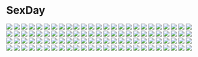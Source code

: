 # SexDay
![](https://konachan.com/image/695c42a3d38e3e661c9e491233d84da6/Konachan.com%20-%2092643%20blonde_hair%20blue_eyes%20brown_eyes%20brown_hair%20cake%20candy%20drink%20food%20headband%20htnihtn%20k-on%21%20kotobuki_tsumugi%20tainaka_ritsu%20thighhighs.jpg)
![](https://konachan.com/jpeg/48b79bf36b9990b90e2e7ce8dc6ed789/Konachan.com%20-%20223584%20blue_hair%20breasts%20cleavage%20elbow_gloves%20gin%27ichi_%28akacia%29%20gloves%20nanasaki_nicole%20skintight%20tokyo_7th_sisters%20twintails.jpg)
![](https://konachan.com/image/099a0347a95c9bb130cf59341411794c/Konachan.com%20-%20118167%20gym_uniform%20male%20original%20sport%20tennis%20trap%20yuki18r.jpg)
![](https://konachan.com/jpeg/fb385111251fa2f0bea338752a2c2ed1/Konachan.com%20-%2093023%20animal_ears%20blush%20brown_eyes%20brown_hair%20chibi%20last_order%20rubii%20short_hair%20tail%20to_aru_majutsu_no_index%20white.jpg)
![](https://konachan.com/image/fe9a43dfb30a47a4606dda38309c4c39/Konachan.com%20-%20130721%20eyepatch%20infinite_stratos%20japanese_clothes%20laura_bodewig%20miko.jpg)
![](https://konachan.com/image/3772f5795122693fd7360e54fcc80fc5/Konachan.com%20-%20274637%20aliasing%20aqua_eyes%20blush%20breasts%20brown_hair%20cleavage%20geshumaro%20long_hair%20original%20pool%20school_swimsuit%20signed%20swimsuit%20water%20wet.jpg)
![](https://konachan.com/jpeg/c0d9eae49e57fe7c2599f637ff8ea69c/Konachan.com%20-%20244265%20all_male%20animal%20animal_ears%20frog%20kitsune_%28kazenouta%29%20male%20orange_eyes%20original%20rain%20short_hair%20shrine%20tail%20umbrella%20water%20white_hair.jpg)
![](https://konachan.com/image/627ca1cb61ccc03b35ea61943768eeff/Konachan.com%20-%20127709%20ass%20bakemonogatari%20blush%20monogatari_%28series%29%20nisemonogatari%20panties%20sengoku_nadeko%20swordsouls%20thighhighs%20underwear.jpg)
![](https://konachan.com/jpeg/1877dae1f52f4a6f4b8d9b5d9e8956cd/Konachan.com%20-%20227938%20anthropomorphism%20blush%20brown_eyes%20brown_hair%20close%20inazuma_%28kancolle%29%20kantai_collection%20nahaki%20waifu2x.jpg)
![](https://konachan.com/jpeg/57c877aa66f36a00e872e211752d8c00/Konachan.com%20-%2059820%20ass%20bed%20bloomers%20gym_uniform%20hashimoto_takashi%20kasugano_sora%20long_hair%20ribbons%20shirt_lift%20tail%20yosuga_no_sora.jpg)
![](https://konachan.com/jpeg/4f9cae7b94c6a35145e303befecb00ef/Konachan.com%20-%2040756%20barefoot%20clannad%20furukawa_nagisa%20school_uniform%20transparent%20vector.jpg)
![](https://konachan.com/jpeg/f4c69a74446ea916f8826cc1473234c8/Konachan.com%20-%2059160%20close%20loli%20mio%20needless%20vector.jpg)
![](https://konachan.com/image/48e2e53d32d35b5bf10c696fb0b09aa5/Konachan.com%20-%2034822%20isurugi_noe%20sky%20true_tears.jpg)
![](https://konachan.com/image/2c8bbd922e56f2b849a070b42ca027e7/Konachan.com%20-%2023107%20morino_ichigo%20onegai_teacher%20thighhighs.jpg)
![](https://konachan.com/image/b43cb901deeaafff4d5a61528d15f149/Konachan.com%20-%2068807%20headband%20hoshino_hachirota%20nono_%28planetes%29%20planetes.jpg)
![](https://konachan.com/jpeg/e138048003c3c5c32109a8efc395e9ad/Konachan.com%20-%20220852%20hitoto%20idolmaster%20idolmaster_million_live%21%20tokugawa_matsuri.jpg)
![](https://konachan.com/jpeg/299be147e1b3da4542f1e92a1493fa08/Konachan.com%20-%20139680%20beatmania%20beatmania_iidx%20breasts%20happy_core%20headphones%20hifumi%20navel%20nipples%20panties%20purple_eyes%20purple_hair%20short_hair%20topless%20underwear%20white.jpg)
![](https://konachan.com/jpeg/b926aadac5fef16400a35f5ce2078718/Konachan.com%20-%2085447%20aqua_eyes%20dress%20gray%20panty_%26_stocking_with_garterbelt%20purple_hair%20stocking_%28character%29%20thighhighs%20wings.jpg)
![](https://konachan.com/jpeg/212338a1ae1fe774bfe5e93fdd71ba59/Konachan.com%20-%2039380%20sekirei%20uzume%20vector.jpg)
![](https://konachan.com/image/dea88813628bac51de73c28c892a6cf8/Konachan.com%20-%20243838%20bisonbison%20fate_grand_order%20fate_%28series%29%20jeanne_d%27arc_alter%20jeanne_d%27arc_%28fate%29.jpg)
![](https://konachan.com/image/ea6af24d1b7e0811c2f59ac00ebf9c4d/Konachan.com%20-%20129415%20bow%20flowers%20hatsune_miku%20ribbons%20vocaloid.jpg)
![](https://konachan.com/image/419d0ebcc134a4727b83031d307a6feb/Konachan.com%20-%20218390%202girls%20anthropomorphism%20blonde_hair%20blush%20brown_hair%20gloves%20kantai_collection%20long_hair%20navel%20school_uniform%20skirt%20tomato_%28lsj44867%29.jpg)
![](https://konachan.com/image/3e93e8a706f2a2ac29ec57e41a766308/Konachan.com%20-%20168059%20black_hair%20kikivi%20long_hair%20original%20pantyhose%20robot%20skirt%20sword%20weapon.jpg)
![](https://konachan.com/image/3aa4fc52f0b66fa476218609d803215d/Konachan.com%20-%20185214%20ass%20bed%20blindfold%20bondage%20breasts%20dildo%20love_love_life%20nipples%20no_bra%20nopan%20pantyhose%20pussy_juice%20skyfish%20torn_clothes%20vibrator%20wet%20wori.jpg)
![](https://konachan.com/jpeg/615539d84825b2ad8f40270ce0004eb1/Konachan.com%20-%20145782%20bed%20breast_hold%20breasts%20brown_hair%20fingering%20game_cg%20long_hair%20masturbation%20min-naraken%20nipples%20open_shirt%20oyako_rankan%20stockings%20thighhighs%20underwear.jpg)
![](https://konachan.com/jpeg/829ecfacb68045e752f16bea3b9a8659/Konachan.com%20-%20230289%20barefoot%20bikini%20clouds%20dress%20flowers%20grass%20hataraku_maou-sama%21%20sasaki_chiho%20scenic%20see_through%20sky%20soyokaze%20summer_dress%20swimsuit%20vector.jpg)
![](https://konachan.com/jpeg/47528a5b99a3fb3b7a7a294288ca8c4f/Konachan.com%20-%2097411%20black%20blonde_hair%20red_eyes%20weapon.jpg)
![](https://konachan.com/image/f21a0f7ff629dc6c85c27b90bb71d467/Konachan.com%20-%20143079%20animal_ears%20blonde_hair%20blue_eyes%20breasts%20cleavage%20collar%20gun%20long_hair%20mecha%20mechagirl%20red_eyes%20short_hair%20sword%20tagme%20thighhighs%20weapon.jpg)
![](https://konachan.com/image/a0c06c2cdbcf77a9c2eeb1cd9b629144/Konachan.com%20-%2085726%20ayakawaakito%20blush%20gray_hair%20green_eyes%20konpaku_youmu%20myon%20nipples%20nude%20short_hair%20tears%20touhou.jpg)
![](https://konachan.com/image/4527c0d05dbeae96f8bfeca5645d3d85/Konachan.com%20-%20140957%20blazblue%20blue_eyes%20long_hair%20red_hair%20sayo_wini%20tagme%20tears%20tsubaki_yayoi%20weapon%20wings.jpg)
![](https://konachan.com/image/3f0963972094b16c52b8cf27d6dbb77f/Konachan.com%20-%2091138%20brown_eyes%20brown_hair%20long_hair%20microphone%20ogata_rina%20thighhighs%20uniform%20white_album.jpg)
![](https://konachan.com/image/e91c63c83b84af7c5ed47debd52070fb/Konachan.com%20-%20127277%20clouds%20kabe_neko%20kagamine_rin%20silhouette%20sky%20sunset%20vocaloid.jpg)
![](https://konachan.com/image/5258ef78ae04269419acfe276f8db354/Konachan.com%20-%20266983%20anus%20ass%20blonde_hair%20blue_eyes%20blush%20braids%20breasts%20logo%20long_hair%20nipples%20ponytail%20pussy%20spread_pussy%20thighhighs%20tofuubear%20uncensored%20watermark.jpg)
![](https://konachan.com/image/42018e1d322a95193b2c392f81cb533f/Konachan.com%20-%20103845%20armor%20blonde_hair%20breasts%20cleavage%20goggles%20henne_valkyrja%20panties%20purple_eyes%20super_robot_wars%20tro%20underwear%20white%20wings.jpg)
![](https://konachan.com/jpeg/b10d77e0e9437f85897f1db87d4ac3b5/Konachan.com%20-%2073078%20hatsune_miku%20twintails%20vocaloid.jpg)
![](https://konachan.com/image/a932bcd4d69c38b428d9e65db8e85bc1/Konachan.com%20-%20197942%20aliasing%20anthropomorphism%20arano_oki%20battleship_hime%20black_hair%20breasts%20cleavage%20horns%20kantai_collection%20long_hair%20red_eyes%20wristwear.jpg)
![](https://konachan.com/image/e51695b4630e4262e85316378f5fafd8/Konachan.com%20-%20267639%20blush%20boots%20breasts%20cleavage%20flowers%20garter%20gray_hair%20japanese_clothes%20nardack%20original%20petals%20purple_eyes%20thighhighs.jpg)
![](https://konachan.com/image/1b272efcb5b64e39b2d0fcd378ea10eb/Konachan.com%20-%20144695%20blush%20brown_eyes%20brown_hair%20close%20long_hair%20sword_art_online%20vector%20yuuki_asuna.jpg)
![](https://konachan.com/jpeg/a3ec2fb71455a98c7e2c905a3cec79a4/Konachan.com%20-%2044938%20tagme%20ueda_ryou.jpg)
![](https://konachan.com/image/a6fe7f354975899dc17a4dd8d02bb648/Konachan.com%20-%2052068%20hatsune_miku%20vocaloid.jpg)
![](https://konachan.com/jpeg/7631fa3f79b3172d6ef167ecff7264be/Konachan.com%20-%20167194%202girls%20ass%20astronauts%20black_hair%20blonde_hair%20blue_eyes%20blush%20bow%20braids%20breasts%20brown_eyes%20cameltoe%20long_hair%20navel%20nipples%20piromizu%20swimsuit.jpg)
![](https://konachan.com/jpeg/dcfec14816b4cade397815d17d78efc5/Konachan.com%20-%20261960%20blue_hair%20blush%20breasts%20censored%20cum%20game_cg%20nipples%20nude%20penis%20purple_eyes%20pussy%20sayori%20short_hair%20spread_legs%20tentacle_games%20tropical_liquor.jpg)
![](https://konachan.com/image/ee1b4810d3b90ad50d7e83e8860b6c66/Konachan.com%20-%20238188%20bed%20blush%20bow%20braids%20brown_eyes%20brown_hair%20fuu_%28fuore%29%20original%20phone%20school_uniform%20short_hair%20skirt%20thighhighs.jpg)
![](https://konachan.com/image/267e5652e3aef158a349bd34efcc7bb8/Konachan.com%20-%20114818%20blush%20cameltoe%20hayate_no_gotoku%20katsura_hinagiku%20pink_hair%20ruschuto%20skirt%20skirt_lift%20thighhighs%20watermark%20yellow_eyes.jpg)
![](https://konachan.com/jpeg/d8d1774d11bddb2d31d3f7ad50bffab6/Konachan.com%20-%20197137%20book%20breasts%20brown_hair%20cleavage%20hat%20kazenokaze%20long_hair%20no_bra%20nurse%20open_shirt%20original%20paper%20ponytail%20thighhighs%20wristwear.jpg)
![](https://konachan.com/jpeg/2d2ecba5c9915f47338e962a626cf033/Konachan.com%20-%2081925%20alcot%20breast_grab%20fingering%20game_cg%20irina_vladimirovna_putina%20nipples%20osananajimi_wa_daitouryou%20ouhama_yukino%20yuri.jpg)
![](https://konachan.com/image/6acc258d46b23056d03a79f5ae1c29bf/Konachan.com%20-%2026680%20azuma_satori%20bamboo_blade%20green_eyes.jpg)
![](https://konachan.com/image/2c23eb5efcde4cd4e644aab66af7abb0/Konachan.com%20-%20163765%20bakemonogatari%20bandage%20gamerag%20kanbaru_suruga%20long_hair%20monogatari_%28series%29%20ribbons%20twintails.jpg)
![](https://konachan.com/image/2d75081cc4f2c790d83d7adec36a51bc/Konachan.com%20-%20154527%20blue_eyes%20blue_hair%20mana%20mermaid%20pop%27n_music.jpg)
![](https://konachan.com/image/a79c18b8980e40ab8bd36b13f123e2cf/Konachan.com%20-%2041395%20cc%20code_geass%20food%20pizza.jpg)
![](https://konachan.com/image/79fa1cb8624af4b494b9738890679b50/Konachan.com%20-%2065140%20nipples%20nude%20tagme.jpg)
![](https://konachan.com/image/fd5f121402aeb17918d8d0327a1cd5e6/Konachan.com%20-%20269853%20animal%20animal_ears%20cat%20cherry_blossoms%20fish%20flowers%20foxgirl%20japanese_clothes%20multiple_tails%20original%20shiqi%20tail%20thighhighs%20tree%20water.jpg)
![](https://konachan.com/jpeg/56d60fba87c45ed086f244e768af1d23/Konachan.com%20-%2046325%20ryune_soldark%20super_robot_wars.jpg)
![](https://konachan.com/jpeg/1492cea4cee33f155d6f6c5e6fd34ca9/Konachan.com%20-%2030362%20maria%20sayonara_zetsubou_sensei.jpg)
![](https://konachan.com/image/65e57d9682d77e3800a531efbe61ae0b/Konachan.com%20-%2078622%202girls%20black_hair%20brown_hair%20dark_skin%20hirasawa_yui%20kiss%20k-on%21%20long_hair%20nakano_azusa%20night%20saiko_dagashi%20short_hair%20shoujo_ai%20twintails.jpg)
![](https://konachan.com/image/20bc630242f25a49bccc983789563d85/Konachan.com%20-%20257630%20animal_ears%20ass%20bed%20bell%20bikini%20blue_hair%20dress%20foxgirl%20gloves%20long_hair%20mitsugi%20navel%20pink_eyes%20purple_hair%20ribbons%20swimsuit%20tail%20thighhighs.jpg)
![](https://konachan.com/jpeg/ac18c645f1837c118f03a3efe4245187/Konachan.com%20-%20267186%20blue_eyes%20blush%20gray_hair%20hat%20japanese_clothes%20long_hair%20mononobe_no_futo%20ponytail%20ribbons%20rokugou_daisuke%20touhou%20wink.jpg)
![](https://konachan.com/jpeg/9d86c72e19d47c1423a61614b25ea2d4/Konachan.com%20-%20206541%202girls%20bunny%20flowers%20food%20garter%20green_eyes%20ice_cream%20loli%20long_hair%20nipples%20original%20panties%20petals%20rose%20scan%20tinkle%20topless%20twintails%20underwear%20wink.jpg)
![](https://konachan.com/image/eb636b3c71678923bd19347b499c474e/Konachan.com%20-%20140950%20building%20green_eyes%20gun%20long_hair%20navel%20original%20panties%20pink_hair%20ruins%20skirt%20thighhighs%20twintails%20underboob%20underwear%20weapon%20zettai_ryouiki.jpg)
![](https://konachan.com/image/74193594749511ed7617b0acaa7a298e/Konachan.com%20-%20179684%20akira_hou%20amou_june%20dress%20elbow_gloves%20gloves%20long_hair%20pretty_rhythm%20pretty_rhythm_rainbow_live%20red_eyes%20twintails%20white_hair.jpg)
![](https://konachan.com/image/15e5e48067402250c77ee41c3caf140b/Konachan.com%20-%20267919%202girls%20animal_ears%20azur_lane%20bell%20brown_hair%20foxgirl%20headdress%20loli%20long_hair%20miko%20panties%20ribbons%20short_hair%20skirt%20thighhighs%20underwear%20yellow_eyes.jpg)
![](https://konachan.com/jpeg/0e59da52765161a0f5de2786b34ac1b2/Konachan.com%20-%20292108%20breasts%20clouds%20dress%20emilia_%28re%3Azero%29%20long_hair%20petals%20purple_eyes%20re%3Azero_kara_hajimeru_isekai_seikatsu%20ribbons%20sa%27yuki%20sky%20water%20white_hair.jpg)
![](https://konachan.com/jpeg/61068f618c062428114659fad2cd1ce9/Konachan.com%20-%20266279%20black_hair%20bra%20breasts%20game_cg%20long_hair%20nanawind%20nipples%20pantyhose%20purple_eyes%20rindou_yaya%20spread_legs%20takanae_kyourin%20torn_clothes%20underwear%20wet.jpg)
![](https://konachan.com/jpeg/e5e445fcfc1657f913d48a5b8944af73/Konachan.com%20-%20279736%20apron%20blonde_hair%20blue_eyes%20dress%20game_cg%20harmorise%20hinasaki%20maid%20nopan%20pussy%20sasaki_kazusa%20skirt_lift%20thighhighs%20twintails%20uncensored.jpg)
![](https://konachan.com/image/5a11a16b5c38397abe033223058a7927/Konachan.com%20-%2094184%20aqua_eyes%20aqua_hair%20dress%20hachi_shoku%20hatsune_miku%20headphones%20vocaloid.jpg)
![](https://konachan.com/image/7aafce2f43090099fbe5fecdb5507f2b/Konachan.com%20-%20126466%20animal%20dress%20fish%20itamidome%20original.jpg)
![](https://konachan.com/jpeg/4da542a93969e4d117bbab370e72a171/Konachan.com%20-%20131997%20game_cg%20kimishima_ao%20otome_ga_tsumugu_koi_no_canvas%20shishidou_chiharu.jpg)
![](https://konachan.com/image/4bae0eb6e16f02b261731a39c490e05a/Konachan.com%20-%20110183%20aizawa_hikaru%20aqua_eyes%20ball%20beach%20bikini%20blonde_hair%20breasts%20cleavage%20microsoft%20os-tan%20swimsuit%20water.jpg)
![](https://konachan.com/jpeg/e4155cdce120cb01fda6b908e51e9b55/Konachan.com%20-%20222894%20all_male%20black_hair%20bow%20brown_hair%20bunny_ears%20catboy%20cosplay%20drink%20male%20necklace%20purple_eyes%20red_eyes%20red_hair%20shirt%20short_hair%20stars%20tail%20tie%20wink.jpg)
![](https://konachan.com/jpeg/99053247f7d9473560f3ff642e79ebff/Konachan.com%20-%20159379%202girls%20amy_%28suisei_no_gargantia%29%20ass%20breasts%20brown_hair%20haruhisky%20nipples%20nopan%20shirt_lift%20skirt%20skirt_lift%20suisei_no_gargantia%20twintails.jpg)
![](https://konachan.com/jpeg/7fcca58c8c97796389bcb58bba75bdfe/Konachan.com%20-%2089339%20green_eyes%20green_hair%20panty_%26_stocking_with_garterbelt%20scanty%20vector.jpg)
![](https://konachan.com/image/88f48cadedb9f24fdb98eceab9a8928a/Konachan.com%20-%20258304%20aqua_eyes%20aqua_hair%20ass%20baretto_%28karasi07%29%20blush%20hatsune_miku%20long_hair%20panties%20skirt%20striped_panties%20thighhighs%20twintails%20underwear%20vocaloid.jpg)
![](https://konachan.com/jpeg/15996cc68b1931d9cd942ab8ce9a7750/Konachan.com%20-%20287962%20blonde_hair%20breasts%20long_hair%20navel%20n.g.%20nipples%20nude%20purple_eyes%20pussy%20third-party_edit%20uncensored%20white.jpg)
![](https://konachan.com/jpeg/647f306bf88390593efa88e4c0b7f04d/Konachan.com%20-%20277156%20blush%20breasts%20brown_hair%20carol_works%20game_cg%20komeshiro_kasu%20long_hair%20mikishima_meika%20navel%20nipples%20nude%20pussy%20red_eyes%20towel%20uncensored%20wet%20white.jpg)
![](https://konachan.com/image/6552bd931a67260c7d0fb3ea4c2b9247/Konachan.com%20-%20219152%20animal_ears%20boots%20bunny_ears%20kamin%20kneehighs%20original%20polychromatic%20skirt.jpg)
![](https://konachan.com/image/fc3764892087bcbe057dfa3197b46794/Konachan.com%20-%20205439%20animal_ears%20blush%20brown_eyes%20brown_hair%20headdress%20japanese_clothes%20kimono%20male%20momozono_nanami%20purple_eyes%20third-party_edit%20white_hair.jpg)
![](https://konachan.com/image/e0d3d5063905a4078eb638232cbbf146/Konachan.com%20-%20292972%20brown_eyes%20brown_hair%20girls_frontline%20gloves%20gray_hair%20green_eyes%20group%20gun%20hat%20long_hair%20pantyhose%20shumeia%20weapon%20white_hair%20yellow_eyes.jpg)
![](https://konachan.com/jpeg/d40df18f93e43b1e74089f4d3cf1774b/Konachan.com%20-%20169576%20long_hair%20original%20pajamas%20pink_eyes%20pink_hair%20rurumie%20thighhighs%20watermark.jpg)
![](https://konachan.com/image/49880bd3f4b77c866003b13e81d3b020/Konachan.com%20-%20271656%20bang_dream%21%20masa_%28mirage77%29%20yamabuki_saaya.jpg)
![](https://konachan.com/image/d422b21b91b1981ef9cc9fad3263b112/Konachan.com%20-%20285397%20anthropomorphism%20azur_lane%20black_hair%20bow%20flowers%20long_hair%20ponytail%20rose%20shenhai_%282556146833%29%20takao_%28azur_lane%29%20wedding_attire%20yellow_eyes.jpg)
![](https://konachan.com/image/8eae07bd803683c8e7580bf2c2f89478/Konachan.com%20-%20134332%20asia_argento%20blonde_hair%20breasts%20green_eyes%20highschool_dxd.jpg)
![](https://konachan.com/image/7dc79d80b9214f7f4e09870b8c037cdc/Konachan.com%20-%20184669%20bondage%20compa%20gag%20hyperdimension_neptunia%20if%20long_hair%20nepgear.jpg)
![](https://konachan.com/jpeg/bddc610ee50ec2884123446c8e155c60/Konachan.com%20-%20305412%20ass%20blush%20green_hair%20long_hair%20murasame_%28senren_banka%29%20nopan%20phone%20purple_eyes%20senren_banka%20skirt%20skirt_lift%20thighhighs%20white%20zirba.jpg)
![](https://konachan.com/image/ee777df7919a037ccca4f76d4e067e05/Konachan.com%20-%20122968%20animal_ears%20breasts%20collar%20foxgirl%20nipples%20nopan%20nude%20purple_eyes%20pussy%20pussy_juice%20red_eyes%20tail%20thighhighs%20topless%20touhou%20uncensored%20yakumo_ran.jpg)
![](https://konachan.com/image/8f5e2dcb8dff64012316cbd46e6b07bc/Konachan.com%20-%2059558%20black_eyes%20black_hair%20breasts%20cleavage%20panties%20poaro%20romeo_and_cinderella_%28vocaloid%29%20tattoo%20thighhighs%20underwear%20vocaloid.jpg)
![](https://konachan.com/jpeg/66e4dd425453c04f76b0e4d09553859e/Konachan.com%20-%20180500%20black_hair%20japanese_clothes%20kikou_shoujo_wa_kizutsukanai%20long_hair%20red_eyes%20ribbons%20skirt%20thighhighs%20tidsean%20yaya.jpg)
![](https://konachan.com/jpeg/014c8cf7c6b3b5b1bc26138a69708746/Konachan.com%20-%20238147%20aqua_eyes%20blue%20blush%20brown_hair%20kagematsuri%20original%20short_hair%20skirt.jpg)
![](https://konachan.com/image/710baf056f02e4122f7af38d39b4e0db/Konachan.com%20-%20194524%20all_male%20black_hair%20blush%20gloves%20gun_gale_online%20kirigaya_kazuto%20long_hair%20male%20nude%20purple_eyes%20sword_art_online%20trap%20walzrj%20water%20wet.jpg)
![](https://konachan.com/jpeg/697fca99f74ae778c18d3ac470781573/Konachan.com%20-%20240692%20aqua_eyes%20blonde_hair%20breasts%20navel%20original%20panties%20ranma_%28kamenrideroz%29%20short_hair%20thighhighs%20underwear%20wings.jpg)
![](https://konachan.com/jpeg/95cb4e86ec13d16488d491363224ec07/Konachan.com%20-%20282259%20anus%20brown_eyes%20brown_hair%20collar%20janong%20kono_subarashii_sekai_ni_shukufuku_wo%21%20megumin%20navel%20nude%20pussy%20spread_legs%20tears%20thighhighs%20uncensored.jpg)
![](https://konachan.com/image/07d2d142ff235698d44a40324946dc17/Konachan.com%20-%2083957%20card_captor_sakura%20daidouji_tomoyo%20kero%20kinomoto_sakura%20rain%20umbrella%20water.jpg)
![](https://konachan.com/image/8ca607738992805cad7db7d8e0c5bc20/Konachan.com%20-%20114063%20blizzard_princess%20blue_eyes%20blue_hair%20dress%20hotto_kan%20short_hair%20yu-gi-oh.jpg)
![](https://konachan.com/image/58c455d8853fcc2cacc2129ae3c7ba7f/Konachan.com%20-%20100074%20bikini%20blush%20eyepatch%20gray_hair%20infinite_stratos%20laura_bodewig%20red_eyes%20swimsuit%20twintails%20water.jpg)
![](https://konachan.com/jpeg/28f26a32ff9a6f678f4f31084af762d8/Konachan.com%20-%20123122%20game_cg%20japanese_clothes%20kimono%20nanatsu_no_fushigi_no_owarutoki%20tokito_nanao%20ueda_ryou.jpg)
![](https://konachan.com/jpeg/13275d6f1f6ab165ae64b5b26f0be116/Konachan.com%20-%20179801%202c%3Dgalore%20glasses%20love_live%21_school_idol_project%20nishikino_maki%20school_uniform%20yazawa_nico.jpg)
![](https://konachan.com/image/e181a886f4d7ebfb5f9e5d95567d2eea/Konachan.com%20-%20166998%20alice_margatroid%20arinu%20blonde_hair%20blue_eyes%20blush%20book%20bow%20chibi%20doll%20dress%20drink%20flowers%20headband%20shanghai_doll%20short_hair%20touhou%20wink.jpg)
![](https://konachan.com/image/218fb082f2f6238022cfa44c5eeb8944/Konachan.com%20-%2025375%20azumanga_daioh%20kasuga_ayumu%20mihama_chiyo%20mizuhara_koyomi%20sakaki%20takino_tomo.jpg)
![](https://konachan.com/image/d4d31a858bcccba9ebf158f59d39a45e/Konachan.com%20-%20280914%20black_hair%20long_hair%20original%20pixiv_fantasia%20sketch%20swd3e2%20thighhighs%20torn_clothes%20watermark.jpg)
![](https://konachan.com/jpeg/7d923e7e0def3605e3887141c022efb1/Konachan.com%20-%20167917%20blonde_hair%20blue_eyes%20dora_%28risunofuko12%29%20ib%20long_hair%20mary_%28ib%29.jpg)
![](https://konachan.com/jpeg/8d8919d580506dad3356ac999518c9ad/Konachan.com%20-%20295099%20ass%20bandaid%20brown_eyes%20gray_hair%20mignon%20no_bra%20nopan%20original%20school_uniform%20see_through%20thighhighs%20twintails%20waifu2x.jpg)
